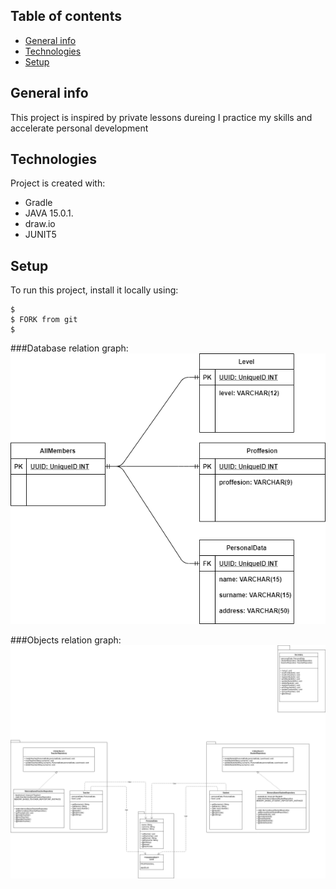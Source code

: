 ## Table of contents
* [General info](#general-info)
* [Technologies](#technologies)
* [Setup](#setup)

## General info
This project is inspired by private lessons dureing I practice my skills and accelerate personal development

## Technologies
Project is created with:
* Gradle
* JAVA 15.0.1.
* draw.io
* JUNIT5


## Setup
To run this project, install it locally using:

```
$ 
$ FORK from git
$ 
```
###Database relation graph:
![Algorithm schema](dbGraph.png)

###Objects relation graph:
![Algorithm schema](umlGraph.png)

